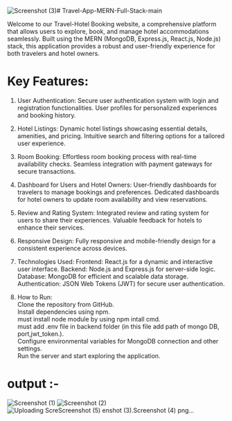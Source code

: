 ![Screenshot (3)](https://github.com/KunalMali-The-Clever-Programmer/Travel-App-MERN-Full-Stack-main/assets/107911019/eb364cf6-ab1a-47a1-832f-eb47317305a8)# Travel-App-MERN-Full-Stack-main

Welcome to our Travel-Hotel Booking website, a comprehensive platform that allows users to explore, book, and manage hotel accommodations seamlessly. Built using the MERN (MongoDB, Express.js, React.js, Node.js) stack, this application provides a robust and user-friendly experience for both travelers and hotel owners.
# Key Features:

1. User Authentication:
Secure user authentication system with login and registration functionalities.
User profiles for personalized experiences and booking history.

2. Hotel Listings:
Dynamic hotel listings showcasing essential details, amenities, and pricing.
Intuitive search and filtering options for a tailored user experience.

3. Room Booking:
Effortless room booking process with real-time availability checks.
Seamless integration with payment gateways for secure transactions.

4. Dashboard for Users and Hotel Owners:
User-friendly dashboards for travelers to manage bookings and preferences.
Dedicated dashboards for hotel owners to update room availability and view reservations.

5. Review and Rating System:
Integrated review and rating system for users to share their experiences.
Valuable feedback for hotels to enhance their services.

6. Responsive Design:
Fully responsive and mobile-friendly design for a consistent experience across devices.

7. Technologies Used:
Frontend: React.js for a dynamic and interactive user interface.
Backend: Node.js and Express.js for server-side logic.
Database: MongoDB for efficient and scalable data storage.
Authentication: JSON Web Tokens (JWT) for secure user authentication.

8. How to Run:\
Clone the repository from GitHub.\
Install dependencies using npm.\
must install node module by using npm intall cmd.\
must add .env file in backend folder (in this file add path of mongo DB, port,jwt_token.).\
Configure environmental variables for MongoDB connection and other settings.\
Run the server and start exploring the application.

# output :-
![Screenshot (1)](https://github.com/KunalMali-The-Clever-Programmer/Travel-App-MERN-Full-Stack-main/assets/107911019/2296cec1-0507-4f6b-8cd4-7785fb92c129)
![Screenshot (2)](https://github.com/KunalMali-The-Clever-Programmer/Travel-App-MERN-Full-Stack-main/assets/107911019/72ef0181-f3b2-4438-a9c7-75ef47aeb012)
![Uploading Scre![Screenshot (5)](https://github.com/KunalMali-The-Clever-Programmer/Travel-App-MERN-Full-Stack-main/assets/107911019/a571c3b8-3b8a-4acf-84f8-44024c19e5ab)
enshot (3).![Screenshot (4)](https://github.com/KunalMali-The-Clever-Programmer/Travel-App-MERN-Full-Stack-main/assets/107911019/7ca87b73-86c4-495d-8643-2ebb0f59eb01)
png…]()
